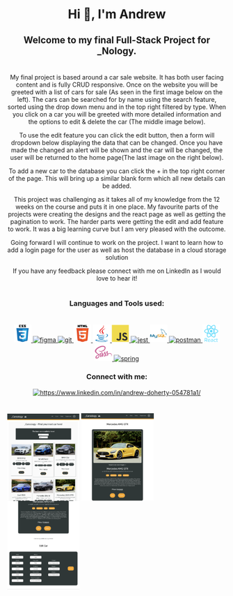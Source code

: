 <h1 align="center">Hi 👋,  I'm Andrew</h1>
<h2 align="center">Welcome to my final Full-Stack Project for _Nology.</h2>
<h1>                                                                                                                                 </h1>




<p align="center">My final project is based around a car sale website. It has both user facing content and is fully CRUD responsive. Once on the website you will be greeted with a list of cars for sale (As seen in the first image below on the left). The cars can be searched for by name using the search feature, sorted using the drop down menu and in the top right filtered by type. When you click on a car you will be greeted with more detailed information and the options to edit & delete the car (The middle image below). </p>

<p align="center">To use the edit feature you can click the edit button, then a form will dropdown below displaying the data that can be changed. Once you have made the changed an alert will be shown and the car will be changed, the user will be returned to the home page(The last image on the right below).</p>

<p align="center">To add a new car to the database you can click the + in the top right corner of the page. This will bring up a similar blank form which all new details can be added.</p>

<p align="center">This project was challenging as it takes all of my knowledge from the 12 weeks on the course and puts it in one place. My favourite parts of the projects were creating the designs and the react page as well as getting the pagination to work. The harder parts were getting the edit and add feature to work. It was a big learning curve but I am very pleased with the outcome. </p>

<p align="center">Going forward I will continue to work on the project. I want to learn how to add a login page for the user as well as host the database in a cloud storage solution</p>

<p align="center">If you have any feedback please connect with me on LinkedIn as I would love to hear it!</p>

<h1>                                                                                                                                 </h1>



<h3 align="center">Languages and Tools used:</h3>

<h1>                                                                                                                                 </h1>

<p align="center"> <a href="https://www.w3schools.com/css/" target="_blank" rel="noreferrer"> <img src="https://raw.githubusercontent.com/devicons/devicon/master/icons/css3/css3-original-wordmark.svg" alt="css3" width="40" height="40"/> </a> <a href="https://www.figma.com/" target="_blank" rel="noreferrer"> <img src="https://www.vectorlogo.zone/logos/figma/figma-icon.svg" alt="figma" width="40" height="40"/> </a> <a href="https://git-scm.com/" target="_blank" rel="noreferrer"> <img src="https://www.vectorlogo.zone/logos/git-scm/git-scm-icon.svg" alt="git" width="40" height="40"/> </a> <a href="https://www.w3.org/html/" target="_blank" rel="noreferrer"> <img src="https://raw.githubusercontent.com/devicons/devicon/master/icons/html5/html5-original-wordmark.svg" alt="html5" width="40" height="40"/> </a> <a href="https://www.java.com" target="_blank" rel="noreferrer"> <img src="https://raw.githubusercontent.com/devicons/devicon/master/icons/java/java-original.svg" alt="java" width="40" height="40"/> </a> <a href="https://developer.mozilla.org/en-US/docs/Web/JavaScript" target="_blank" rel="noreferrer"> <img src="https://raw.githubusercontent.com/devicons/devicon/master/icons/javascript/javascript-original.svg" alt="javascript" width="40" height="40"/> </a> <a href="https://jestjs.io" target="_blank" rel="noreferrer"> <img src="https://www.vectorlogo.zone/logos/jestjsio/jestjsio-icon.svg" alt="jest" width="40" height="40"/> </a> <a href="https://www.mysql.com/" target="_blank" rel="noreferrer"> <img src="https://raw.githubusercontent.com/devicons/devicon/master/icons/mysql/mysql-original-wordmark.svg" alt="mysql" width="40" height="40"/> </a> <a href="https://postman.com" target="_blank" rel="noreferrer"> <img src="https://www.vectorlogo.zone/logos/getpostman/getpostman-icon.svg" alt="postman" width="40" height="40"/> </a> <a href="https://reactjs.org/" target="_blank" rel="noreferrer"> <img src="https://raw.githubusercontent.com/devicons/devicon/master/icons/react/react-original-wordmark.svg" alt="react" width="40" height="40"/> </a> <a href="https://sass-lang.com" target="_blank" rel="noreferrer"> <img src="https://raw.githubusercontent.com/devicons/devicon/master/icons/sass/sass-original.svg" alt="sass" width="40" height="40"/> </a> <a href="https://spring.io/" target="_blank" rel="noreferrer"> <img src="https://www.vectorlogo.zone/logos/springio/springio-icon.svg" alt="spring" width="40" height="40"/> </a> </p>

<h3 align="center">Connect with me:</h3>
<p align="center">
<a href="https://linkedin.com/in/https://www.linkedin.com/in/andrew-doherty-054781a1/" target="blank"><img align="center" src="https://raw.githubusercontent.com/rahuldkjain/github-profile-readme-generator/master/src/images/icons/Social/linked-in-alt.svg" alt="https://www.linkedin.com/in/andrew-doherty-054781a1/" height="30" width="40" /></a>
</p>

<h1>                                                                                                                                 </h1>



<img align="center" src="./src/assets/HomePage.png" width="33%" >
<img align="center" src="./src/assets/MoreInfo.png" width="33%" >
<img align="center" src="./src/assets/Edit.png" width="33%" >

<h1>                                                                                                                                 </h1>
